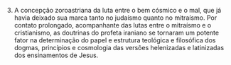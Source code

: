 ﻿3. A concepção zoroastriana da luta entre o bem cósmico e o mal, que já havia deixado sua marca tanto no judaísmo quanto no mitraísmo. Por contato prolongado, acompanhante das lutas entre o mitraísmo e o cristianismo, as doutrinas do profeta iraniano se tornaram um potente fator na determinação do papel e estrutura teológica e filosófica dos dogmas, princípios e cosmologia das versões helenizadas e latinizadas dos ensinamentos de Jesus.